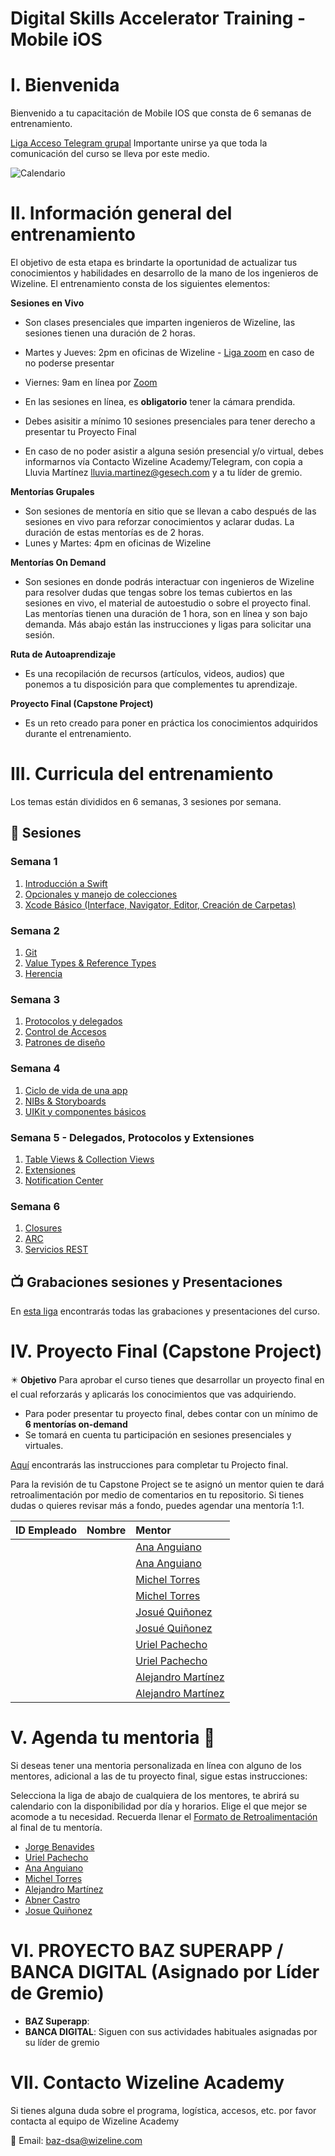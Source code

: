 # Digital Skills Accelerator Training - Mobile iOS

# I. Bienvenida
Bienvenido a tu capacitación de Mobile IOS que consta de 6 semanas de entrenamiento.

[Liga Acceso Telegram grupal](TODO:)
Importante unirse ya que toda la comunicación del curso se lleva por este medio.

![Calendario](TODO:)


# II. Información general del entrenamiento
El objetivo de esta etapa es brindarte la oportunidad de actualizar tus conocimientos y habilidades en desarrollo de la mano de los ingenieros de Wizeline. El entrenamiento consta de los siguientes elementos: 

**Sesiones en Vivo** 
- Son clases presenciales que imparten ingenieros de Wizeline, las sesiones tienen una duración de 2 horas.
- Martes y Jueves: 2pm en oficinas de Wizeline - [Liga zoom](TODO:) en caso de no poderse presentar
- Viernes: 9am en línea por [Zoom](TODO:)

- En las sesiones en línea, es **obligatorio** tener la cámara prendida.
- Debes asisitir a mínimo 10 sesiones presenciales para tener derecho a presentar tu Proyecto Final
- En caso de no poder asistir a alguna sesión presencial y/o virtual, debes informarnos vía Contacto Wizeline Academy/Telegram, con copia a Lluvia Martínez lluvia.martinez@gesech.com y a tu líder de gremio. 

**Mentorías Grupales**
- Son sesiones de mentoría en sitio que se llevan a cabo después de las sesiones en vivo para reforzar conocimientos y aclarar dudas. La duración de estas mentorías es de 2 horas.
- Lunes y Martes: 4pm en oficinas de Wizeline

**Mentorías On Demand**
- Son sesiones en donde podrás interactuar con ingenieros de Wizeline para resolver dudas que tengas sobre los temas cubiertos en las sesiones en vivo, el material de autoestudio o sobre el proyecto final. Las mentorías tienen una duración de 1 hora, son en línea y son bajo demanda. Más abajo están las instrucciones y ligas para solicitar una sesión.

**Ruta de Autoaprendizaje**
- Es una recopilación de recursos (artículos, videos, audios) que ponemos a tu disposición para que complementes tu aprendizaje.

**Proyecto Final (Capstone Project)**
- Es un reto creado para poner en práctica los conocimientos adquiridos durante el entrenamiento. 

# III. Curricula del entrenamiento
Los temas están divididos en 6 semanas, 3 sesiones por semana. 

## :bookmark_tabs: Sesiones

### Semana 1
   1. [Introducción a Swift](curso/semana_1/Introduccion_a_Swift)
   2. [Opcionales y manejo de colecciones](curso/semana_1/Opcionales_y_colecciones)
   3. [Xcode Básico (Interface, Navigator, Editor, Creación de Carpetas)](curso/semana_1/Xcode_Basico)

### Semana 2 
   1. [Git](curso/semana_2/Git)
   2. [Value Types & Reference Types](curso/semana_2/Value_y_Reference_Types)
   3. [Herencia](curso/semana_2/Herencia)

### Semana 3
   1. [Protocolos y delegados](curso/semana_3/protocolos_y_delegados)
   2. [Control de Accesos](curso/semana_3/control_de_acceso)
   3. [Patrones de diseño](curso/semana_3/patrones_de_diseño)

### Semana 4
   1. [Ciclo de vida de una app](hcurso/semana_4/Ciclo_de_una_app)
   2. [NIBs & Storyboards](curso/semana_4/NIBs_&_Storyboards)
   3. [UIKit y componentes básicos](curso/semana_4/UIKit_Components)

### Semana 5 - Delegados, Protocolos y Extensiones
   1. [Table Views & Collection Views](curso/semana_5/TableView_y_CollectionView)
   2. [Extensiones](curso/semana_5/Extensiones)
   3. [Notification Center](curso/semana_5/Notification_Center)

### Semana 6
   1. [Closures](curso/semana_6/Closures)
   2. [ARC](curso/semana_6/ARC)
   3. [Servicios REST](curso/semana_6/Servicios_REST)

## 📺 Grabaciones sesiones y Presentaciones

En [esta liga](/Grabaciones_y_Presentaciones.md) encontrarás todas las grabaciones y presentaciones del curso.


# IV. Proyecto Final (Capstone Project)
✴️ **Objetivo**
Para aprobar el curso tienes que desarrollar un proyecto final en el cual reforzarás y aplicarás los conocimientos que vas adquiriendo.
- Para poder presentar tu proyecto final, debes contar con un mínimo de **6 mentorías on-demand**
- Se tomará en cuenta tu participación en sesiones presenciales y virtuales. 

[Aquí](https://github.com/wizelineacademy/baz-ios-project-c3-2022) encontrarás las instrucciones para completar tu Projecto final.

Para la revisión de tu Capstone Project se te asignó un mentor quien te dará retroalimentación por medio de comentarios en tu repositorio. Si tienes dudas o quieres revisar más a fondo, puedes agendar una mentoría 1:1.

| ID Empleado | Nombre                              | Mentor |
| ----------: | :---------------------------------- | :-------------------------- |
|    |                         | [Ana Anguiano](https://github.com/anaacruz)              |
|      |                        | [Ana Anguiano](https://github.com/anaacruz)              |
|      |                     | [Michel Torres](https://github.com/mtorres0)             |
|     |                       | [Michel Torres](https://github.com/mtorres0)             |
|       |                        | [Josué Quiñonez](https://github.com/JosueQuinonesRivera) |
|      |                         | [Josué Quiñonez](https://github.com/JosueQuinonesRivera) |
|      |                         | [Uriel Pachecho](https://github.com/VictorUrielP)        |
|      |                    | [Uriel Pachecho](https://github.com/VictorUrielP)        |
|     |                         | [Alejandro Martínez](https://github.com/alejandrombWize) |
|      |                        | [Alejandro Martínez](https://github.com/alejandrombWize) |

# V. Agenda tu mentoria 📆
Si deseas tener una mentoria personalizada en línea con alguno de los mentores, adicional a las de tu proyecto final, sigue estas instrucciones:

Selecciona la liga de abajo de cualquiera de los mentores, te abrirá su calendario con la disponibilidad por día y horarios. Elige el que mejor se acomode a tu necesidad.
Recuerda llenar el [Formato de Retroalimentación](TODO:) al final de tu mentoría.

- [Jorge Benavides](https://calendly.com/jorge-benavides/baz-mentoria)
- [Uriel Pachecho](https://calendly.com/wizeline-uriel-pacheco/baz-mentoria-1-1)
- [Ana Anguiano](https://calendly.com/ana-anguiano/baz-mentoria-1-1)
- [Michel Torres](https://calendly.com/michel-torres-alonso/baz-mentoria-1-1)
- [Alejandro Martínez](https://calendly.com/alejandro-mb/mentorias-baz)
- [Abner Castro](https://calendly.com/abner-castro/baz-mentoria-1-1)
- [Josue Quiñonez](https://calendly.com/josue-quinones-rivera/baz-mentoria-online-on-demand)


# VI. PROYECTO BAZ SUPERAPP / BANCA DIGITAL (Asignado por Líder de Gremio)

- **BAZ Superapp**: 
- **BANCA DIGITAL**: Siguen con sus actividades habituales asignadas por su líder de gremio


# VII. Contacto Wizeline Academy
Si tienes alguna duda sobre el programa, logística, accesos, etc. por favor contacta al equipo de Wizeline Academy

:email: Email: [baz-dsa@wizeline.com](baz-dsa@wizeline.com)
